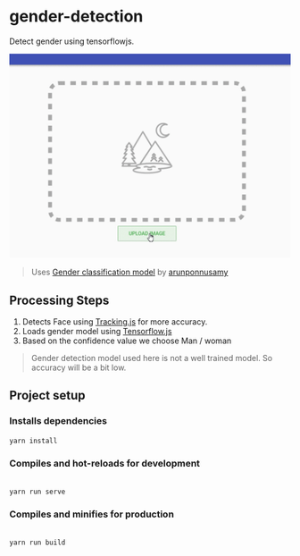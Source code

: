 # gender-detection

Detect gender using tensorflowjs.

![Preview Image](preview.gif)

> Uses [Gender classification model](https://github.com/arunponnusamy/gender-classification) by [arunponnusamy](https://github.com/arunponnusamy)

## Processing Steps

1.  Detects Face using [Tracking.js](https://trackingjs.com) for more accuracy.
2.  Loads gender model using [Tensorflow.js](https://js.tensorflow.org)
3.  Based on the confidence value we choose Man / woman



> Gender detection model used here is not a well trained model. So accuracy will be a bit low.

## Project setup

### Installs dependencies
```
yarn install
```


### Compiles and hot-reloads for development
```

yarn run serve

```
### Compiles and minifies for production
```

yarn run build

```

